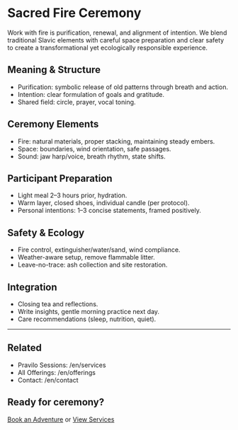 # Sacred Fire Ceremony

Work with fire is purification, renewal, and alignment of intention. We blend traditional Slavic elements with careful space preparation and clear safety to create a transformational yet ecologically responsible experience.

## Meaning & Structure
- Purification: symbolic release of old patterns through breath and action.
- Intention: clear formulation of goals and gratitude.
- Shared field: circle, prayer, vocal toning.

## Ceremony Elements
- Fire: natural materials, proper stacking, maintaining steady embers.
- Space: boundaries, wind orientation, safe passages.
- Sound: jaw harp/voice, breath rhythm, state shifts.

## Participant Preparation
- Light meal 2–3 hours prior, hydration.
- Warm layer, closed shoes, individual candle (per protocol).
- Personal intentions: 1–3 concise statements, framed positively.

## Safety & Ecology
- Fire control, extinguisher/water/sand, wind compliance.
- Weather-aware setup, remove flammable litter.
- Leave-no-trace: ash collection and site restoration.

## Integration
- Closing tea and reflections.
- Write insights, gentle morning practice next day.
- Care recommendations (sleep, nutrition, quiet).

---

## Related
- Pravilo Sessions: /en/services
- All Offerings: /en/offerings
- Contact: /en/contact

## Ready for ceremony?
[Book an Adventure](/en/contact) or [View Services](/en/services)
